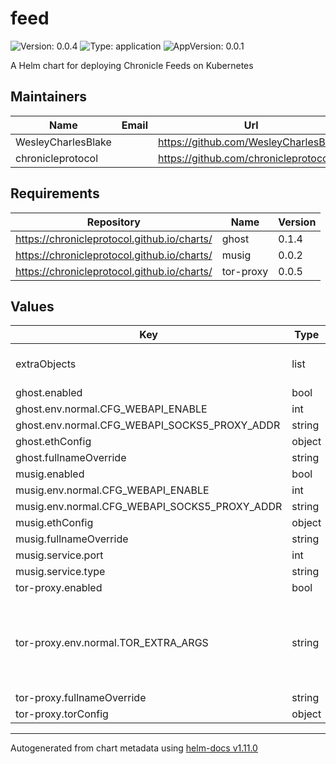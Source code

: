 # feed

![Version: 0.0.4](https://img.shields.io/badge/Version-0.0.4-informational?style=flat-square) ![Type: application](https://img.shields.io/badge/Type-application-informational?style=flat-square) ![AppVersion: 0.0.1](https://img.shields.io/badge/AppVersion-0.0.1-informational?style=flat-square)

A Helm chart for deploying Chronicle Feeds on Kubernetes

## Maintainers

| Name | Email | Url |
| ---- | ------ | --- |
| WesleyCharlesBlake |  | <https://github.com/WesleyCharlesBlake> |
| chronicleprotocol |  | <https://github.com/chronicleprotocol> |

## Requirements

| Repository | Name | Version |
|------------|------|---------|
| https://chronicleprotocol.github.io/charts/ | ghost | 0.1.4 |
| https://chronicleprotocol.github.io/charts/ | musig | 0.0.2 |
| https://chronicleprotocol.github.io/charts/ | tor-proxy | 0.0.5 |

## Values

| Key | Type | Default | Description |
|-----|------|---------|-------------|
| extraObjects | list | `[]` | Extra K8s manifests to deploy |
| ghost.enabled | bool | `true` |  |
| ghost.env.normal.CFG_WEBAPI_ENABLE | int | `1` |  |
| ghost.env.normal.CFG_WEBAPI_SOCKS5_PROXY_ADDR | string | `"tor-proxy:9050"` |  |
| ghost.ethConfig | object | `{}` |  |
| ghost.fullnameOverride | string | `"ghost"` |  |
| musig.enabled | bool | `true` |  |
| musig.env.normal.CFG_WEBAPI_ENABLE | int | `1` |  |
| musig.env.normal.CFG_WEBAPI_SOCKS5_PROXY_ADDR | string | `"tor-proxy:9050"` |  |
| musig.ethConfig | object | `{}` |  |
| musig.fullnameOverride | string | `"musig"` |  |
| musig.service.port | int | `8080` |  |
| musig.service.type | string | `"ClusterIP"` |  |
| tor-proxy.enabled | bool | `true` |  |
| tor-proxy.env.normal.TOR_EXTRA_ARGS | string | `"AutomapHostsOnResolve 1\nControlSocketsGroupWritable 1\nCookieAuthentication 1\nCookieAuthFileGroupReadable 1\nDNSPort 5353\nExitPolicy reject *:*\nLog notice stderr\nRunAsDaemon 0\nControlSocket /home/tor/.tor/control_socket\nCookieAuthFile /home/tor/.tor/control_socket.authcookie\nDataDirectory /home/tor/.tor\nHiddenServiceDir /var/lib/tor/hidden_services\nHiddenServicePort 8888 musig:8080\nHiddenServiceVersion 3\n"` |  |
| tor-proxy.fullnameOverride | string | `"tor-proxy"` |  |
| tor-proxy.torConfig | object | `{}` |  |

----------------------------------------------
Autogenerated from chart metadata using [helm-docs v1.11.0](https://github.com/norwoodj/helm-docs/releases/v1.11.0)
